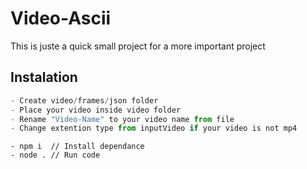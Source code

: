 # Video-Ascii

This is juste a quick small project for a more important project

## Instalation

```js
- Create video/frames/json folder
- Place your video inside video folder
- Rename "Video-Name" to your video name from file
- Change extention type from inputVideo if your video is not mp4
```
```
- npm i  // Install dependance
- node . // Run code
```